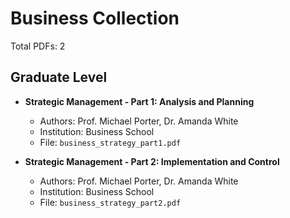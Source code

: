 # Business Collection
Total PDFs: 2

## Graduate Level

- **Strategic Management - Part 1: Analysis and Planning**
  - Authors: Prof. Michael Porter, Dr. Amanda White
  - Institution: Business School
  - File: `business_strategy_part1.pdf`

- **Strategic Management - Part 2: Implementation and Control**
  - Authors: Prof. Michael Porter, Dr. Amanda White
  - Institution: Business School
  - File: `business_strategy_part2.pdf`

